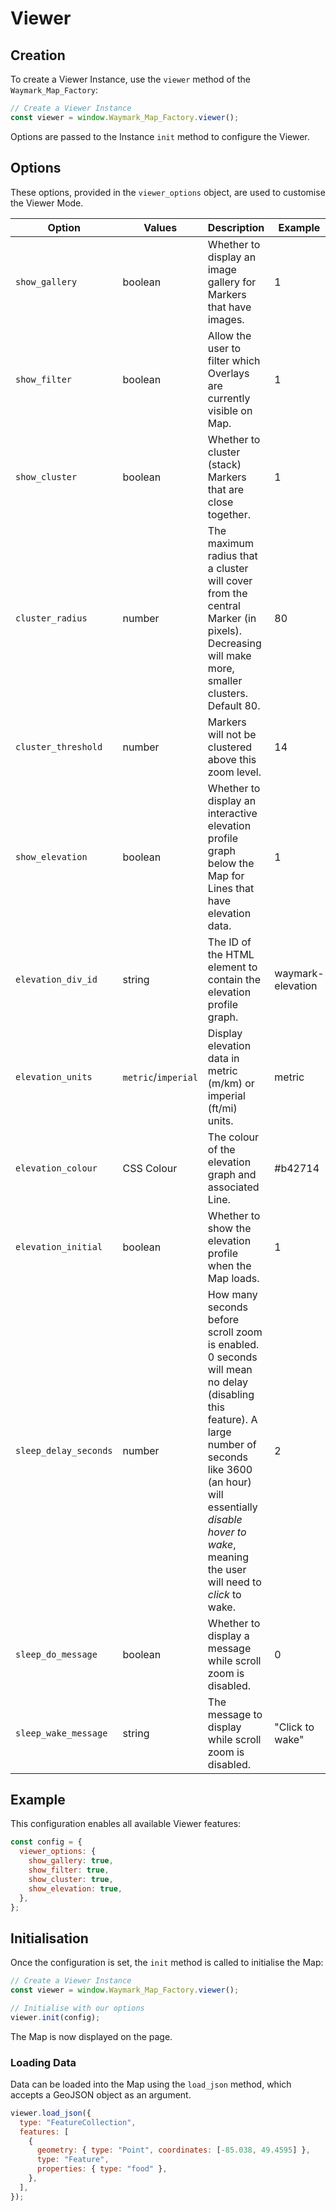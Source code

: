 # Viewer

## Creation

To create a Viewer Instance, use the `viewer` method of the `Waymark_Map_Factory`:

```javascript
// Create a Viewer Instance
const viewer = window.Waymark_Map_Factory.viewer();
```

Options are passed to the Instance `init` method to configure the Viewer.

## Options

These options, provided in the `viewer_options` object, are used to customise the Viewer Mode.

| Option                | Values              | Description                                                                                                                                                                                                                                   | Example           |
| --------------------- | ------------------- | --------------------------------------------------------------------------------------------------------------------------------------------------------------------------------------------------------------------------------------------- | ----------------- |
| `show_gallery`        | boolean             | Whether to display an image gallery for Markers that have images.                                                                                                                                                                             | 1                 |
| `show_filter`         | boolean             | Allow the user to filter which Overlays are currently visible on Map.                                                                                                                                                                         | 1                 |
| `show_cluster`        | boolean             | Whether to cluster (stack) Markers that are close together.                                                                                                                                                                                   | 1                 |
| `cluster_radius`      | number              | The maximum radius that a cluster will cover from the central Marker (in pixels). Decreasing will make more, smaller clusters. Default 80.                                                                                                    | 80                |
| `cluster_threshold`   | number              | Markers will not be clustered above this zoom level.                                                                                                                                                                                          | 14                |
| `show_elevation`      | boolean             | Whether to display an interactive elevation profile graph below the Map for Lines that have elevation data.                                                                                                                                   | 1                 |
| `elevation_div_id`    | string              | The ID of the HTML element to contain the elevation profile graph.                                                                                                                                                                            | waymark-elevation |
| `elevation_units`     | `metric`/`imperial` | Display elevation data in metric (m/km) or imperial (ft/mi) units.                                                                                                                                                                            | metric            |
| `elevation_colour`    | CSS Colour          | The colour of the elevation graph and associated Line.                                                                                                                                                                                        | #b42714           |
| `elevation_initial`   | boolean             | Whether to show the elevation profile when the Map loads.                                                                                                                                                                                     | 1                 |
| `sleep_delay_seconds` | number              | How many seconds before scroll zoom is enabled. 0 seconds will mean no delay (disabling this feature). A large number of seconds like 3600 (an hour) will essentially _disable hover to wake_, meaning the user will need to _click_ to wake. | 2                 |
| `sleep_do_message`    | boolean             | Whether to display a message while scroll zoom is disabled.                                                                                                                                                                                   | 0                 |
| `sleep_wake_message`  | string              | The message to display while scroll zoom is disabled.                                                                                                                                                                                         | "Click to wake"   |

## Example

This configuration enables all available Viewer features:

```javascript
const config = {
  viewer_options: {
    show_gallery: true,
    show_filter: true,
    show_cluster: true,
    show_elevation: true,
  },
};
```

## Initialisation

Once the configuration is set, the `init` method is called to initialise the Map:

```javascript
// Create a Viewer Instance
const viewer = window.Waymark_Map_Factory.viewer();

// Initialise with our options
viewer.init(config);
```

The Map is now displayed on the page.

### Loading Data

Data can be loaded into the Map using the `load_json` method, which accepts a GeoJSON object as an argument.

```javascript
viewer.load_json({
  type: "FeatureCollection",
  features: [
    {
      geometry: { type: "Point", coordinates: [-85.038, 49.4595] },
      type: "Feature",
      properties: { type: "food" },
    },
  ],
});
```
